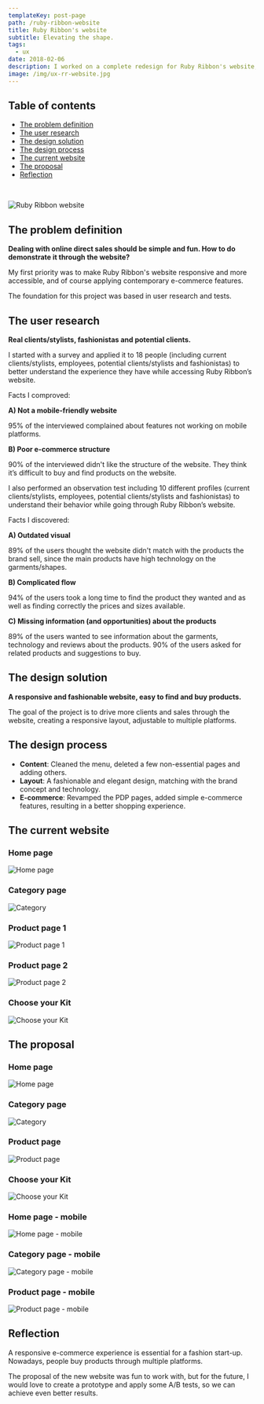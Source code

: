 ```yaml
---
templateKey: post-page
path: /ruby-ribbon-website
title: Ruby Ribbon's website
subtitle: Elevating the shape.
tags:
  - ux
date: 2018-02-06
description: I worked on a complete redesign for Ruby Ribbon's website, focusing on the core pages (Home, Category, Product  and Choose your Kit). The goal was to elevate the brand image with a fashionable, elegant and mobile-friendly facelift. 
image: /img/ux-rr-website.jpg
---
```


## Table of contents

- [The problem definition](#the-problem-definition)
- [The user research](#the-user-research)
- [The design solution](#the-design-solution)
- [The design process](#the-design-process)
- [The current website](#the-current-website)
- [The proposal](#the-proposal)
- [Reflection](#reflection)

<br/>

![Ruby Ribbon website](/img/ux-rr-website-large.jpg)

<a id="the-problem-definition"></a>
## The problem definition 

**Dealing with online direct sales should be simple and fun. How to do demonstrate it through the website?**

My first priority was to make Ruby Ribbon's website responsive and more accessible, and of course applying contemporary e-commerce features. 

The foundation for this project was based in user research and tests.

<a id="the-user-research"></a>
## The user research

**Real clients/stylists, fashionistas and potential clients.**

I started with a survey and applied it to 18 people (including current clients/stylists, employees, potential clients/stylists and fashionistas) to better understand the experience they have while accessing Ruby Ribbon’s website.

Facts I comproved:

**A) Not a mobile-friendly website**

95% of the interviewed complained about features not working on mobile platforms.

**B) Poor e-commerce structure**

90% of the interviewed didn't like the structure of the website. They think it’s difficult to buy and find products on the website. 

I also performed an observation test including 10 different profiles (current clients/stylists, employees, potential clients/stylists and fashionistas) to understand their behavior while going through Ruby Ribbon’s website. 

Facts I discovered:

**A) Outdated visual**

89% of the users thought the website didn't match with the products the brand sell, since the main products have high technology on the garments/shapes.

**B) Complicated flow**

94% of the users took a long time to find the product they wanted and as well as finding correctly the prices and sizes available.

**C) Missing information (and opportunities) about the products**

89% of the users wanted to see information about the garments, technology and reviews about the products. 90% of the users asked for related products and suggestions to buy. 

<a id="the-design-solution"></a>
## The design solution

**A responsive and fashionable website, easy to find and buy products.**

The goal of the project is to drive more clients and sales through the website, creating a responsive layout, adjustable to multiple platforms.

<a id="the-design-process"></a>
## The design process

- **Content**: Cleaned the menu, deleted a few non-essential pages and adding others.
- **Layout**: A fashionable and elegant design, matching with the brand concept and technology.
- **E-commerce**: Revamped the PDP pages, added simple e-commerce features, resulting in a better shopping experience.

<a id="the-current-website"></a>
## The current website

### Home page
![Home page](/img/ux-rr-website-current-hp.jpg)

### Category page
![Category](/img/ux-rr-website-current-category.jpg)

### Product page 1
![Product page 1](/img/ux-rr-website-current-pdp1.jpg)

### Product page 2
![Product page 2](/img/ux-rr-website-current-pdp2.jpg)

### Choose your Kit
![Choose your Kit](/img/ux-rr-website-current-kit.jpg)


<a id="the-proposal"></a>
## The proposal

### Home page
![Home page](/img/ux-rr-website-proposal-hp.png)

### Category page
![Category](/img/ux-rr-website-proposal-category.png)

### Product page
![Product page](/img/ux-rr-website-proposal-pdp.png)

### Choose your Kit
![Choose your Kit](/img/ux-rr-website-proposal-kit.jpg)

### Home page - mobile
![Home page - mobile](/img/ux-rr-website-proposal-hp-mobile.jpg)

### Category page - mobile
![Category page - mobile](/img/ux-rr-website-proposal-category-mobile.jpg)

### Product page - mobile
![Product page - mobile](/img/ux-rr-website-proposal-pdp-mobile.jpg)

<a id="reflection"></a>
## Reflection 

A responsive e-commerce experience is essential for a fashion start-up. Nowadays, people buy products through multiple platforms. 

The proposal of the new website was fun to work with, but for the future, I would love to create a prototype and apply some A/B tests, so we can achieve even better results.